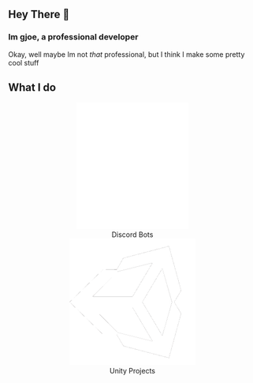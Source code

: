 ## Hey There 👋
### Im gjoe, a professional developer

Okay, well maybe Im not *that* professional, but I think I make some pretty cool stuff

## What I do 
<html>
    <div class = "image">
         <center><img src= "/images/Discord-Logo-White.png" alt= "Discord" style= "background-color: rgba(0, 0, 0, 0); background-size: 150%;" height= "256"></center>
    </div>
    <center>Discord Bots<center><img src= "/images/unity-tab-square-black.png" height= "256" style></center><center>Unity Projects</center>
</html>



<html>
<link rel="stylesheet" href="/stylesheets/index.css"/>
</html>